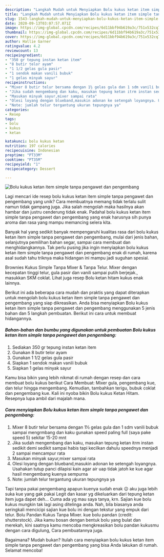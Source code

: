 ```yaml
---
description: "Langkah Mudah untuk Menyiapkan Bolu kukus ketan item simple tanpa pengawet dan pengembang yang Bisa Manjain Lidah"
title: "Langkah Mudah untuk Menyiapkan Bolu kukus ketan item simple tanpa pengawet dan pengembang yang Bisa Manjain Lidah"
slug: 1543-langkah-mudah-untuk-menyiapkan-bolu-kukus-ketan-item-simple-tanpa-pengawet-dan-pengembang-yang-bisa-manjain-lidah
date: 2020-09-13T03:07:57.071Z
image: https://img-global.cpcdn.com/recipes/6d11bbf94b619a3c/751x532cq70/bolu-kukus-ketan-item-simple-tanpa-pengawet-dan-pengembang-foto-resep-utama.jpg
thumbnail: https://img-global.cpcdn.com/recipes/6d11bbf94b619a3c/751x532cq70/bolu-kukus-ketan-item-simple-tanpa-pengawet-dan-pengembang-foto-resep-utama.jpg
cover: https://img-global.cpcdn.com/recipes/6d11bbf94b619a3c/751x532cq70/bolu-kukus-ketan-item-simple-tanpa-pengawet-dan-pengembang-foto-resep-utama.jpg
author: Hallie Garner
ratingvalue: 4.2
reviewcount: 13
recipeingredient:
- "350 gr tepung instan ketan item"
- "8 butir telor ayam"
- "1 1/2 gelas gula pasir"
- "1 sendok makan vanili bubuk"
- "1 gelas minyak sayur"
recipeinstructions:
- "Mixer 8 butir telur bersama dengan 1½ gelas gula dan 1 sdm vanili bubuk sampai mengrmbang dan kaku gunakan speed paling full (saya pake speed 5) sekitar 15-20 mnt"
- "Jika sudah mengembang dan kaku, masukan tepung ketan itrm instan sedikit demi sedikit sampai habis tapi kecilkan dahulu speednya menjadi 2 sampai mencampur rata"
- "Masukan minyak sayur,mixer sampai rata"
- "Olesi loyang dengan blueband,masukin adonan ke setengah loyangnya. Usahakan tutup panci dilapisi kain agar air uap tidak jatoh ke kue agar hasil mengembang kuenya sempurna"
- "Note: jumlah telur tergantung ukuran tepungnya ya"
categories:
- Resep
tags:
- bolu
- kukus
- ketan

katakunci: bolu kukus ketan 
nutrition: 197 calories
recipecuisine: Indonesian
preptime: "PT33M"
cooktime: "PT35M"
recipeyield: "1"
recipecategory: Dessert

---
```



![Bolu kukus ketan item simple tanpa pengawet dan pengembang](https://img-global.cpcdn.com/recipes/6d11bbf94b619a3c/751x532cq70/bolu-kukus-ketan-item-simple-tanpa-pengawet-dan-pengembang-foto-resep-utama.jpg)

Lagi mencari ide resep bolu kukus ketan item simple tanpa pengawet dan pengembang yang unik? Cara membuatnya memang tidak terlalu sulit namun tidak gampang juga. Jika salah mengolah maka hasilnya akan hambar dan justru cenderung tidak enak. Padahal bolu kukus ketan item simple tanpa pengawet dan pengembang yang enak harusnya sih punya aroma dan rasa yang mampu memancing selera kita.

Banyak hal yang sedikit banyak mempengaruhi kualitas rasa dari bolu kukus ketan item simple tanpa pengawet dan pengembang, mulai dari jenis bahan, selanjutnya pemilihan bahan segar, sampai cara membuat dan menghidangkannya. Tak perlu pusing jika ingin menyiapkan bolu kukus ketan item simple tanpa pengawet dan pengembang enak di rumah, karena asal sudah tahu triknya maka hidangan ini mampu jadi suguhan spesial.

Brownies Kukus Simple Tanpa Mixer &amp; Tanpa Telur. Mixer dengan kecepatan tinggi telur, gula pasir dan vanili sampai putih berjejak., masukkan SKM coklat. Lihat juga resep Bolu ketan hitam kukus enak lainnya.


Berikut ini ada beberapa cara mudah dan praktis yang dapat diterapkan untuk mengolah bolu kukus ketan item simple tanpa pengawet dan pengembang yang siap dikreasikan. Anda bisa menyiapkan Bolu kukus ketan item simple tanpa pengawet dan pengembang menggunakan 5 jenis bahan dan 5 langkah pembuatan. Berikut ini cara untuk membuat hidangannya.

<!--inarticleads1-->

##### Bahan-bahan dan bumbu yang digunakan untuk pembuatan Bolu kukus ketan item simple tanpa pengawet dan pengembang:

1. Sediakan 350 gr tepung instan ketan item
1. Gunakan 8 butir telor ayam
1. Gunakan 1 1/2 gelas gula pasir
1. Siapkan 1 sendok makan vanili bubuk
1. Siapkan 1 gelas minyak sayur


Kamu bisa bikin yang lebih nikmat di rumah dengan resep dan cara membuat bolu kukus berikut Cara Membuat: Mixer gula, pengembang kue, dan telur hingga mengembang. Kemudian, tambahkan terigu, bubuk coklat dan pengembang kue. Kali ini nyoba bikin Bolu kukus Ketan Hitam. Resepnya lupa ambil dari majalah mana. 

<!--inarticleads2-->

##### Cara menyiapkan Bolu kukus ketan item simple tanpa pengawet dan pengembang:

1. Mixer 8 butir telur bersama dengan 1½ gelas gula dan 1 sdm vanili bubuk sampai mengrmbang dan kaku gunakan speed paling full (saya pake speed 5) sekitar 15-20 mnt
1. Jika sudah mengembang dan kaku, masukan tepung ketan itrm instan sedikit demi sedikit sampai habis tapi kecilkan dahulu speednya menjadi 2 sampai mencampur rata
1. Masukan minyak sayur,mixer sampai rata
1. Olesi loyang dengan blueband,masukin adonan ke setengah loyangnya. Usahakan tutup panci dilapisi kain agar air uap tidak jatoh ke kue agar hasil mengembang kuenya sempurna
1. Note: jumlah telur tergantung ukuran tepungnya ya


Tapi tanpa pakai pengembang apapun kuenya sudah enak 😉 aku juga lebih suka kue yang gak pakai Legit dan kasar yg dikeluarkan dari tepung ketan item juga dapet deh… Cuma ada yg mau saya tanya, krn. Sajian kue bolu kukus mungkin tak lagi asing ditelinga anda. Nah, bila biasanya anda seringkali mencicipi sajian kue bolu ini dengan tekstur yang empuk dari telur. Bolu Pandan Kukus Tanpa Mixer. kue bolu pandan (credit: shutterstock). Jika kamu bosan dengan bentuk bolu yang bulat dan merekah, kini saatnya kamu mencoba mengkreasikan bolu pandan kukusmu dengan cara digulung, Cara pembuatannya juga. 

Bagaimana? Mudah bukan? Itulah cara menyiapkan bolu kukus ketan item simple tanpa pengawet dan pengembang yang bisa Anda lakukan di rumah. Selamat mencoba!
